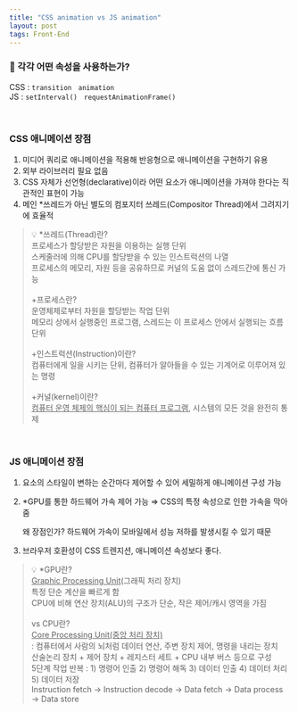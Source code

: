 ```yaml
---
title: "CSS animation vs JS animation"
layout: post
tags: Front-End 
---
```


### 🤔 각각 어떤 속성을 사용하는가?
CSS : `transition`&nbsp;  `animation`<br>
JS : `setInterval()`&nbsp;  `requestAnimationFrame()` 

<br>

### CSS 애니메이션 장점













1. 미디어 쿼리로 애니메이션을 적용해 반응형으로 애니메이션을 구현하기 유용
2. 외부 라이브러리 필요 없음
3. CSS 자체가 선언형(declarative)이라 어떤 요소가 애니메이션을 가져야 한다는 직관적인 표현이 가능
4. 메인 *쓰레드가 아닌 별도의 컴포지터 쓰레드(Compositor Thread)에서 그려지기에 효율적

>💡
>*쓰레드(Thread)란?<br>
>프로세스가 할당받은 자원을 이용하는 실행 단위<br>
>스케줄러에 의해 CPU를 할당받을 수 있는 인스트럭션의 나열<br>
>프로세스의 메모리, 자원 등을 공유하므로 커널의 도움 없이 스레드간에 통신 가능<br><br>
>+프로세스란?<br>
>운영체제로부터 자원을 할당받는 작업 단위<br>
>메모리 상에서 실행중인 프로그램, 스레드는 이 프로세스 안에서 실행되는 흐름 단위<br><br>
>+인스트럭션(Instruction)이란?<br>
컴퓨터에게 일을 시키는 단위, 컴퓨터가 알아들을 수 있는 기계어로 이루어져 있는 명령<br><br>
+커널(kernel)이란?<br>
<u>컴퓨터 운영 체제의 핵심이 되는 컴퓨터 프로그램</u>, 시스템의 모든 것을 완전히 통제<br>

<br>

### JS 애니메이션 장점
1. 요소의 스타일이 변하는 순간마다 제어할 수 있어 세밀하게 애니메이션 구성 가능
2. *GPU를 통한 하드웨어 가속 제어 가능 ⇒ CSS의 특정 속성으로 인한 가속을 막아줌
    
     왜 장점인가? 하드웨어 가속이 모바일에서 성능 저하를 발생시킬 수 있기 때문
    
3. 브라우저 호환성이 CSS 트렌지션, 애니메이션 속성보다 좋다.



>💡 *GPU란?<br>
<u>Graphic Processing Unit</u>(그래픽 처리 장치)<br>
특정 단순 계산을 빠르게 함<br>
CPU에 비해 연산 장치(ALU)의 구조가 단순, 작은 제어/캐시 영역을 가짐<br><br>
vs CPU란?<br>
<u>Core Processing Unit(중앙 처리 장치)</u><br>
: 컴퓨터에서 사람의 뇌처럼 데이터 연산, 주변 장치 제어, 명령을 내리는 장치<br>
산술논리 장치 + 제어 장치 + 레지스터 세트 + CPU 내부 버스 등으로 구성<br>
5단계 작업 반복 : 1) 명령어 인출 2) 명령어 해독 3) 데이터 인출 4) 데이터 처리 5) 데이터 저장<br>
Instruction fetch → Instruction decode → Data fetch → Data process → Data store<br>
<br>
<br>

